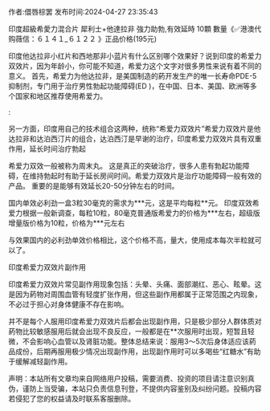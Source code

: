 <p>作者:儇唇棕罢 发布时间:2024-04-27 23:35:43</p>
<p>印度超級希愛力混合片 犀利士+他達拉非 強力助勃,有效延時 10顆 數量《✅港澳代购薇信：６１４１_６１２２ 》正品价格(195元) </p>
									<p>印度他达拉非小红片和西地那非小蓝片有什么区别哪个效果好？说到印度的希爱力双效片，因为年龄小，你可能不知道，希爱力这个文字对很多男性来说有着不同的意义。 首先，希爱力为他达拉非，是美国制造的葯开发生产的唯一长寿命PDE-5抑制剂，专门用于治疗男性勃起功能障碍(ED )，在中国、日本、美国、欧洲等多个国家和地区推荐使用希爱力。 </p><p>: </p><p></p><p></p><p>另一方面，印度用自己的技术组合这两种，统称“希爱力双效片”希爱力双效片是他达拉非和达泊西汀片的组合，达泊西汀是早谢的治疗，印度希爱力双效片具有双重作用，延长时间治疗勃起</p><p></p><p>希爱力双效一般被称为周末丸。 这是真正的突破治疗，很多人患有勃起功能障碍，在维持勃起时有助于延长房间时间。希爱力双效片是治疗功能障碍一般有效的产品。 重要的是能够有效延长20-50分钟左右的时间。</p><p></p><p>国内单效必利劲一盒3粒30毫克的需求为***元，这是平均每粒**元。 印度双效希爱力根据一般新调查，每粒10粒，80毫克普通版希爱力的价格为***左右，超级版增量版价格为10粒，价格为***元左右</p><p></p><p>与效果国内的必利劲单效价格相比，这个价格不高，量大，使用成本每次半粒就可以了。</p><p></p><p>印度希爱力双效片副作用</p><p></p><p>印度希爱力双效片常见副作用现象包括：头晕、头痛、面部潮红、恶心、眩晕。这是因为葯物对周围血管有轻度扩张作用，但这些副作用都属于正常范围之内现象，不必过于担心对身体健康不存在影响。</p><p></p><p>并不是每个人服用印度希爱力双效片后都会出现副作用，只是极少部分人群体质对葯物比较敏感服用后就会出现不良反应，一般都是在**次服用时出现，短暂且轻微，不会影响心血管以及肾脏功能。整体总结来说：服用3～5次后身体适应该葯品成份，后期再服用极少情况出现副作用，出现副作用时可以多喝些“红糖水”有助于缓解减轻副作用。</p><p></p><p></p>				声明：本站所有文章均来自网络用户投稿，需要消费、投资的项目请注意识别真伪，谨防上当受骗，本站只负责信息刊登，不提供内容鉴别及纠纷问题。投稿内容若侵犯了您的权益请及时联系客服删除。				
